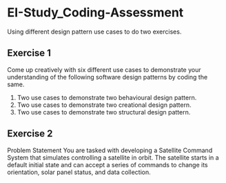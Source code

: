 # EI-Study_Coding-Assessment
Using different design pattern use cases to do two exercises.
## Exercise 1
Come up creatively with six different use cases to demonstrate your understanding of the following software design patterns by coding the
same.
1. Two use cases to demonstrate two behavioural design pattern.
2. Two use cases to demonstrate two creational design pattern.
3. Two use cases to demonstrate two structural design pattern.
## Exercise 2
Problem Statement
You are tasked with developing a Satellite Command System that simulates controlling a satellite in orbit. The satellite starts in a default
initial state and can accept a series of commands to change its orientation, solar panel status, and data collection.
